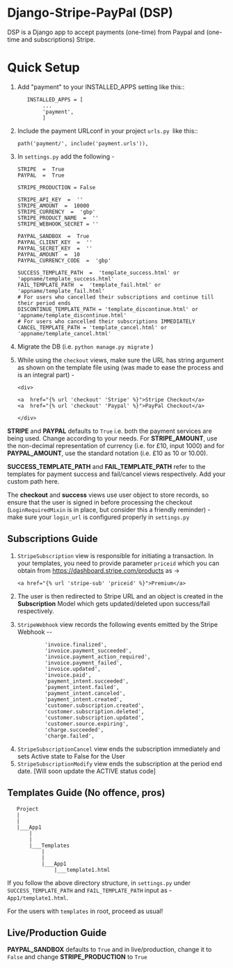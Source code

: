 # Django-Stripe-PayPal (DSP)
DSP is a Django app to accept payments (one-time) from Paypal and (one-time and subscriptions) Stripe.



# Quick Setup

1.  Add "payment" to your INSTALLED_APPS setting like this::

    ```
	   INSTALLED_APPS = [
	        ...
	        'payment',
		    ]

2. Include the payment URLconf in your project ```urls.py ```like this::

    ```path('payment/', include('payment.urls')),```
3. In ```settings.py``` add the following -
	 
	```
	STRIPE  =  True
	PAYPAL  =  True

	STRIPE_PRODUCTION = False

	STRIPE_API_KEY  =  ''
	STRIPE_AMOUNT  =  10000
	STRIPE_CURRENCY  =  'gbp'
	STRIPE_PRODUCT_NAME  =  ''
    STRIPE_WEBHOOK_SECRET = ''    

	PAYPAL_SANDBOX  =  True
	PAYPAL_CLIENT_KEY  =  ''
	PAYPAL_SECRET_KEY  =  ''
	PAYPAL_AMOUNT  =  10
	PAYPAL_CURRENCY_CODE  =  'gbp'
	  
	SUCCESS_TEMPLATE_PATH  =  'template_success.html' or 'appname/template_success.html'
	FAIL_TEMPLATE_PATH  =  'template_fail.html' or 'appname/template_fail.html'
    # For users who cancelled their subscriptions and continue till their period ends
    DISCONTINUE_TEMPLATE_PATH = 'template_discontinue.html' or 'appname/template_discontinue.html' 
    # For users who cancelled their subscriptions IMMEDIATELY
    CANCEL_TEMPLATE_PATH = 'template_cancel.html' or 'appname/template_cancel.html'
	```
	
4. Migrate the DB (i.e. ``python manage.py migrate`` )
5. While using the ```checkout``` views, make sure the URL has string argument as shown on the template file using (was made to ease the process and is an integral part) -

	```
	<div>

	<a  href="{% url 'checkout' 'Stripe' %}">Stripe Checkout</a>
	<a  href="{% url 'checkout' 'Paypal' %}">PayPal Checkout</a>

	</div>
	```

**STRIPE** and **PAYPAL** defaults to ```True``` i.e. both the payment services are being used. Change according to your needs. For **STRIPE_AMOUNT**, use the non-decimal representation of currency (i.e. for £10, input 1000) and for **PAYPAL_AMOUNT**, use the standard notation (i.e. £10 as 10 or 10.00).

**SUCCESS_TEMPLATE_PATH** and **FAIL_TEMPLATE_PATH** refer to the templates for payment success and fail/cancel views respectively. Add your custom path here.

The  **checkout** and **success** views use user object to store records, so ensure that the user is signed in before processing the checkout (```LoginRequiredMixin``` is in place, but consider this a friendly reminder) - make sure your ```login_url``` is configured properly in ```settings.py```

## Subscriptions Guide
1. ```StripeSubscription``` view is responsible for initiating a transaction. In your templates, you need to provide parameter ```priceid``` which you can obtain from <https://dashboard.stripe.com/products> as ->

   ```<a href="{% url 'stripe-sub' 'priceid' %}">Premium</a>``` 
2. The user is then redirected to Stripe URL and an object is created in the **Subscription** Model which gets updated/deleted upon success/fail respectively.

3. ```StripeWebhook``` view records the following events emitted by the Stripe Webhook --

```
            'invoice.finalized',
            'invoice.payment_succeeded',
            'invoice.payment_action_required',
            'invoice.payment_failed',
            'invoice.updated',
            'invoice.paid',
            'payment_intent.succeeded',
            'payment_intent.failed',
            'payment_intent.canceled',
            'payment_intent.created',
            'customer.subscription.created',
            'customer.subscription.deleted',
            'customer.subscription.updated',
            'customer.source.expiring',
            'charge.succeeded',
            'charge.failed',
```

4. ```StripeSubscriptionCancel``` view ends the subscription immediately and sets Active state to False for the User
5. ```StripeSubscriptionModify``` view ends the subscription at the period end date. [Will soon update the ACTIVE status code]

## Templates Guide (No offence, pros)
 ```
	Project
	|
	|
	|___App1
	    |
	    |
	    |___Templates
	        |
	        |
	        |___App1
	            |___template1.html
```

If you follow the above directory structure, in ```settings.py``` under ```SUCCESS_TEMPLATE_PATH``` and ```FAIL_TEMPLATE_PATH``` input as - ```App1/template1.html```.

For the users with ```templates``` in root, proceed as usual! 

## Live/Production Guide

**PAYPAL_SANDBOX** defaults to ```True``` and in live/production, change it to ```False``` and change **STRIPE_PRODUCTION** to ```True```

